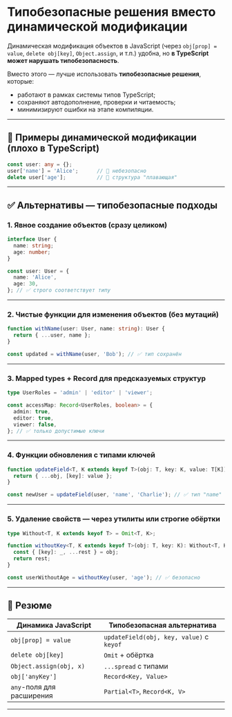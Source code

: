 # Типобезопасные решения вместо динамической модификации

Динамическая модификация объектов в JavaScript (через `obj[prop] = value`, `delete obj[key]`, `Object.assign`, и т.п.) удобна, но **в TypeScript может нарушать типобезопасность**.

Вместо этого — лучше использовать **типобезопасные решения**, которые:

* работают в рамках системы типов TypeScript;
* сохраняют автодополнение, проверки и читаемость;
* минимизируют ошибки на этапе компиляции.

---

## 🚫 Примеры динамической модификации (плохо в TypeScript)

```ts
const user: any = {};
user['name'] = 'Alice';      // 🔴 небезопасно
delete user['age'];          // 🔴 структура "плавающая"
```

---

## ✅ Альтернативы — типобезопасные подходы

### 1. **Явное создание объектов (сразу целиком)**

```ts
interface User {
  name: string;
  age: number;
}

const user: User = {
  name: 'Alice',
  age: 30,
}; // ✅ строго соответствует типу
```

---

### 2. **Чистые функции для изменения объектов (без мутаций)**

```ts
function withName(user: User, name: string): User {
  return { ...user, name };
}

const updated = withName(user, 'Bob'); // ✅ тип сохранён
```

---

### 3. **Mapped types + Record для предсказуемых структур**

```ts
type UserRoles = 'admin' | 'editor' | 'viewer';

const accessMap: Record<UserRoles, boolean> = {
  admin: true,
  editor: true,
  viewer: false,
}; // ✅ только допустимые ключи
```

---

### 4. **Функции обновления с типами ключей**

```ts
function updateField<T, K extends keyof T>(obj: T, key: K, value: T[K]): T {
  return { ...obj, [key]: value };
}

const newUser = updateField(user, 'name', 'Charlie'); // ✅ тип "name" = string
```

---

### 5. **Удаление свойств — через утилиты или строгие обёртки**

```ts
type Without<T, K extends keyof T> = Omit<T, K>;

function withoutKey<T, K extends keyof T>(obj: T, key: K): Without<T, K> {
  const { [key]: _, ...rest } = obj;
  return rest;
}

const userWithoutAge = withoutKey(user, 'age'); // ✅ безопасно
```

---

## 🧠 Резюме

| Динамика JavaScript       | Типобезопасная альтернатива              |
| ------------------------- | ---------------------------------------- |
| `obj[prop] = value`       | `updateField(obj, key, value)` с `keyof` |
| `delete obj[key]`         | `Omit` + обёртка                         |
| `Object.assign(obj, x)`   | `...spread` с типами                     |
| `obj['anyKey']`           | `Record<Key, Value>`                     |
| `any`-поля для расширения | `Partial<T>`, `Record<K, V>`             |

---

